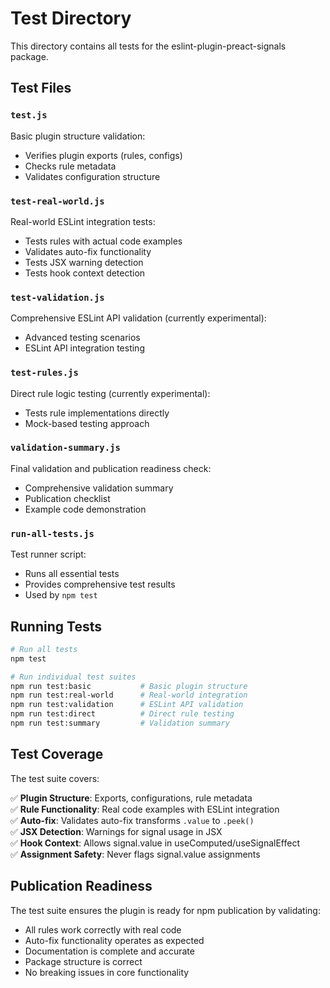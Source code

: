 # Test Directory

This directory contains all tests for the eslint-plugin-preact-signals package.

## Test Files

### `test.js`
Basic plugin structure validation:
- Verifies plugin exports (rules, configs)
- Checks rule metadata
- Validates configuration structure

### `test-real-world.js`
Real-world ESLint integration tests:
- Tests rules with actual code examples
- Validates auto-fix functionality
- Tests JSX warning detection
- Tests hook context detection

### `test-validation.js`
Comprehensive ESLint API validation (currently experimental):
- Advanced testing scenarios
- ESLint API integration testing

### `test-rules.js`
Direct rule logic testing (currently experimental):
- Tests rule implementations directly
- Mock-based testing approach

### `validation-summary.js`
Final validation and publication readiness check:
- Comprehensive validation summary
- Publication checklist
- Example code demonstration

### `run-all-tests.js`
Test runner script:
- Runs all essential tests
- Provides comprehensive test results
- Used by `npm test`

## Running Tests

```bash
# Run all tests
npm test

# Run individual test suites
npm run test:basic           # Basic plugin structure
npm run test:real-world      # Real-world integration
npm run test:validation      # ESLint API validation
npm run test:direct          # Direct rule testing
npm run test:summary         # Validation summary
```

## Test Coverage

The test suite covers:

✅ **Plugin Structure**: Exports, configurations, rule metadata  
✅ **Rule Functionality**: Real code examples with ESLint integration  
✅ **Auto-fix**: Validates auto-fix transforms `.value` to `.peek()`  
✅ **JSX Detection**: Warnings for signal usage in JSX  
✅ **Hook Context**: Allows signal.value in useComputed/useSignalEffect  
✅ **Assignment Safety**: Never flags signal.value assignments  

## Publication Readiness

The test suite ensures the plugin is ready for npm publication by validating:

- All rules work correctly with real code
- Auto-fix functionality operates as expected
- Documentation is complete and accurate
- Package structure is correct
- No breaking issues in core functionality
